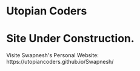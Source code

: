 # Utopian Coders
<h1>Site Under Construction.</h1>
Visite Swapnesh's Personal Website: https://utopiancoders.github.io/Swapnesh/
